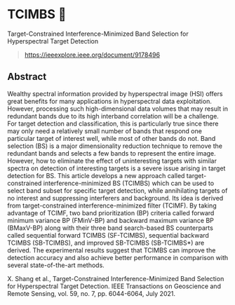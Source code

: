 # TCIMBS 🚀

Target-Constrained Interference-Minimized Band Selection for Hyperspectral Target Detection
> https://ieeexplore.ieee.org/document/9178496

## Abstract

Wealthy spectral information provided by hyperspectral image (HSI) offers great benefits for many applications in hyperspectral data exploitation. However, processing such high-dimensional data volumes that may result in redundant bands due to its high interband correlation will be a challenge. For target detection and classification, this is particularly true since there may only need a relatively small number of bands that respond one particular target of interest well, while most of other bands do not. Band selection (BS) is a major dimensionality reduction technique to remove the redundant bands and selects a few bands to represent the entire image. However, how to eliminate the effect of uninteresting targets with similar spectra on detection of interesting targets is a severe issue arising in target detection for BS. This article develops a new approach called target-constrained interference-minimized BS (TCIMBS) which can be used to select band subset for specific target detection, while annihilating targets of no interest and suppressing interferers and background. Its idea is derived from target-constrained interference-minimized filter (TCIMF). By taking advantage of TCIMF, two band prioritization (BP) criteria called forward minimum variance BP (FMinV-BP) and backward maximum variance BP (BMaxV-BP) along with their three band search-based BS counterparts called sequential forward TCIMBS (SF-TCIMBS), sequential backward TCIMBS (SB-TCIMBS), and improved SB-TCIMBS (SB-TCIMBS*) are derived. The experimental results suggest that TCIMBS can improve the detection accuracy and also achieve better performance in comparison with several state-of-the-art methods.

X. Shang et al., Target-Constrained Interference-Minimized Band Selection for Hyperspectral Target Detection. IEEE Transactions on Geoscience and Remote Sensing, vol. 59, no. 7, pp. 6044-6064, July 2021.
